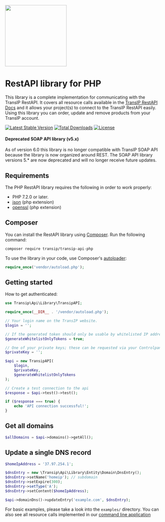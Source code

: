 <a href="https://transip.eu" target="_blank">
    <img width="200px" src="https://www.transip.nl/img/cp/transip-logo.svg">
</a>

# RestAPI library for PHP

This library is a complete implementation for communicating with the TransIP RestAPI. It covers all resource calls available in the [TransIP RestAPI Docs](https://api.transip.nl/rest/docs.html) and it allows your project(s) to connect to the TransIP RestAPI easily. Using this library you can order, update and remove products from your TransIP account. 

[![Latest Stable Version](https://poser.pugx.org/transip/transip-api-php/v/stable?format=flat-square)](https://packagist.org/packages/transip/transip-api-php)
[![Total Downloads](https://poser.pugx.org/transip/transip-api-php/downloads?format=flat-square)](https://packagist.org/packages/transip/transip-api-php)
[![License](https://poser.pugx.org/transip/transip-api-php/license?format=flat-square)](https://packagist.org/packages/transip/transip-api-php)

#### Deprecated SOAP API library (v5.x)
As of version 6.0 this library is no longer compatible with TransIP SOAP API because the library is now organized around REST. The SOAP API library versions 5.* are now deprecated and will no longer receive future updates.

## Requirements

The PHP RestAPI library requires the following in order to work properly:

* PHP 7.2.0 or later.
* [json](https://www.php.net/manual/en/book.json.php) (php extension)
* [openssl](https://www.php.net/manual/en/book.openssl.php) (php extension)

## Composer
You can install the RestAPI library using [Composer](http://getcomposer.org/). Run the following command:
```bash
composer require transip/transip-api-php
```
To use the library in your code, use Composer's [autoloader](https://getcomposer.org/doc/01-basic-usage.md#autoloading):
```php
require_once('vendor/autoload.php');
```

## Getting started
How to get authenticated:
```php
use Transip\Api\Library\TransipAPI;

require_once(__DIR__ . '/vendor/autoload.php');

// Your login name on the TransIP website.
$login = '';

// If the generated token should only be usable by whitelisted IP addresses in your Controlpanel
$generateWhitelistOnlyTokens = true;

// One of your private keys; these can be requested via your Controlpanel
$privateKey = '';

$api = new TransipAPI(
    $login,
    $privateKey,
    $generateWhitelistOnlyTokens
);

// Create a test connection to the api
$response = $api->test()->test();

if ($response === true) {
    echo 'API connection successful!';
}
```

## Get all domains
```php
$allDomains = $api->domains()->getAll();
```

## Update a single DNS record
```php
$homeIpAddress = '37.97.254.1'; 

$dnsEntry = new \Transip\Api\Library\Entity\Domain\DnsEntry();
$dnsEntry->setName('homeip'); // subdomain
$dnsEntry->setExpire(300);
$dnsEntry->setType('A');
$dnsEntry->setContent($homeIpAddress);

$api->domainDns()->updateEntry('example.com', $dnsEntry);
```

For basic examples, please take a look into the `examples/` directory. You can also see all resource calls implemented in our [command line application](https://github.com/transip/tipctl#how-php-resource-calls-are-implemented)
